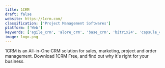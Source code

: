 ```yaml
---
title: 1CRM
draft: false 
website: https://1crm.com/
classification: ['Project Management Softwares']
platform: ['Web']
keywords: ['agile_crm', 'alore_crm', 'base_crm', 'bitrix24', 'capsule_crm', 'freshsales_crm', 'insightly', 'less_annoying_crm', 'netsuite', 'netsuite_crm+', 'nimble', 'pipedrive', 'pipelinedeals', 'pipeliner_crm', 'prosperworks', 'sage_crm', 'salesflare', 'salesforce_sales_cloud', 'zoho_crm', 'amocrm']
image: logo.png
---
```

1CRM is an All-in-One CRM solution for sales, marketing, project and order management. Download 1CRM Free, and find out why it's right for your business.